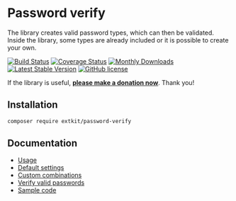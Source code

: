 # Password verify

The library creates valid password types, which can then be validated.
Inside the library, some types are already included or it is possible to create your own.

[![Build Status](https://travis-ci.org/extkit/password-verify.svg?branch=master)](https://travis-ci.org/extkit/password-verify)
[![Coverage Status](https://coveralls.io/repos/github/extkit/password-verify/badge.svg?branch=master)](https://coveralls.io/github/extkit/password-verify?branch=master)
[![Monthly Downloads](https://poser.pugx.org/extkit/password-verify/d/monthly)](https://packagist.org/packages/extkit/password-verify)
[![Latest Stable Version](https://poser.pugx.org/extkit/password-verify/v/stable)](https://github.com/extkit/password-verify/releases)
[![GitHub license](https://img.shields.io/github/license/extkit/password-verify)](https://github.com/extkit/password-verify/blob/master/LICENSE)

If the library is useful, **[please make a donation now](https://filipsedivy.cz/donation?to=extkit%2Fpassword-verify)**. Thank you!

## Installation

```bash
composer require extkit/password-verify
```

## Documentation

- [Usage](.docs/README.md#usage)
- [Default settings](.docs/README.md#default-settings)
- [Custom combinations](.docs/README.md#custom-combinations)
- [Verify valid passwords](.docs/README.md#verify-valid-passwords)
- [Sample code](.docs/README.md#sample-code)
